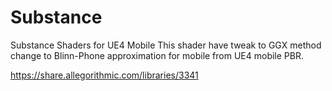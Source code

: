 # Substance
Substance Shaders for UE4 Mobile
This shader have tweak to GGX method change to Blinn-Phone approximation for mobile from UE4 mobile PBR. </BR>

https://share.allegorithmic.com/libraries/3341
